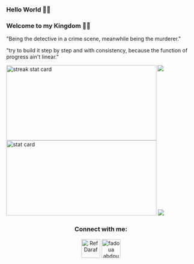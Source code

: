### Hello World  👋👾
### Welcome to my Kingdom 💫✨


<!--<img align="right" height="380" width="400" src="https://cdn.dribbble.com/users/2238041/screenshots/4763918/working.gif" />--->

"Being the detective in a crime scene, meanwhile being the murderer."

"try to build it step by step and with consistency, because the function of progress ain't linear." 


<img src="https://komarev.com/ghpvc/?username=fadouaabdoul&label=Profile%20views&color=0e75b6&style=flat">

<img align="left" alt= "streak stat card" height="200px" width="400" src="https://github-readme-streak-stats.herokuapp.com/?user=fadouaabdoul&theme=radical"/>
<img   alt= " stat card" height="200px" width="400" src="https://github-readme-stats.vercel.app/api?username=fadouaabdoul&show_icons=true&theme=radical">

<img  src="https://github-readme-stats.vercel.app/api/top-langs/?username=fadouaabdoul&layout=compact)](https://github.com/fadouaabdoul/github-readme-stats">

<!--
<div class="center">
<p>
- 🔭 I’m currently working as a Developer 🤭 &nbsp;
- 🌱 I’m currently learning JavaScript and Python 💥☠️
- 💬 Ask me about Anything 😶‍🌫️
- 📫 I started my #100daysofcode
- 😄 Nickname : RefDaraf 🍁
- ⚡ Motivational Quote: It's okay to struggle, but not okay to give up 🦋
  </p>
-->

<h3 align="center">Connect with me:</h3>
<p align="center">
<a href="https://twitter.com/RefDaraf" target="blank"><img align="center" src="https://img.icons8.com/cute-clipart/64/000000/twitter.png" alt="RefDaraf" height="50" width="50" /></a> 
<a href="https://www.linkedin.com/in/fadoua-abdoulmoulah-38236a157/" target="blank"><img align="center" src="https://img.icons8.com/cute-clipart/64/000000/linkedin.png" alt="fadoua abdoumo" height="50" width="50" /></a>
  

  
  
